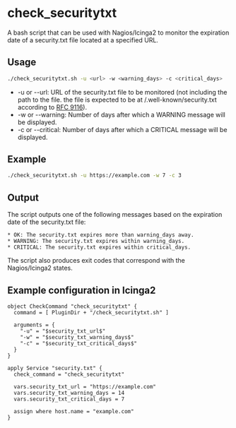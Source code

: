 # check_securitytxt

A bash script that can be used with Nagios/Icinga2 to monitor the expiration date of a security.txt file located at a specified URL.

## Usage
```bash
./check_securitytxt.sh -u <url> -w <warning_days> -c <critical_days>
```

  * -u or --url: URL of the security.txt file to be monitored (not including the path to the file. the file is expected to be at <url>/.well-known/security.txt according to [RFC 9116](https://www.rfc-editor.org/rfc/rfc9116)).
  * -w or --warning: Number of days after which a WARNING message will be displayed.
  * -c or --critical: Number of days after which a CRITICAL message will be displayed.

## Example
```bash
./check_securitytxt.sh -u https://example.com -w 7 -c 3
```

## Output
The script outputs one of the following messages based on the expiration date of the security.txt file:

    * OK: The security.txt expires more than warning_days away.
    * WARNING: The security.txt expires within warning_days.
    * CRITICAL: The security.txt expires within critical_days.

The script also produces exit codes that correspond with the Nagios/Icinga2 states.

## Example configuration in Icinga2
```
object CheckCommand "check_securitytxt" {
  command = [ PluginDir + "/check_securitytxt.sh" ]

  arguments = {
    "-u" = "$security_txt_url$"
    "-w" = "$security_txt_warning_days$"
    "-c" = "$security_txt_critical_days$"
  }
}

apply Service "security.txt" {
  check_command = "check_securitytxt"

  vars.security_txt_url = "https://example.com"
  vars.security_txt_warning_days = 14
  vars.security_txt_critical_days = 7

  assign where host.name = "example.com"
}
```
